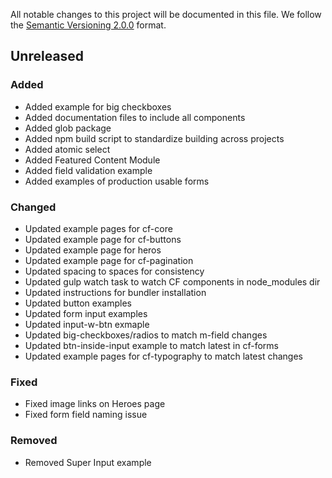 All notable changes to this project will be documented in this file.
We follow the [Semantic Versioning 2.0.0](http://semver.org/) format.

## Unreleased

### Added

- Added example for big checkboxes
- Added documentation files to include all components
- Added glob package
- Added npm build script to standardize building across projects
- Added atomic select
- Added Featured Content Module
- Added field validation example
- Added examples of production usable forms

### Changed

- Updated example pages for cf-core
- Updated example page for cf-buttons
- Updated example page for heros
- Updated example page for cf-pagination
- Updated spacing to spaces for consistency
- Updated gulp watch task to watch CF components in node_modules dir
- Updated instructions for bundler installation
- Updated button examples
- Updated form input examples
- Updated input-w-btn exmaple
- Updated big-checkboxes/radios to match m-field changes
- Updated btn-inside-input example to match latest in cf-forms
- Updated example pages for cf-typography to match latest changes

### Fixed

- Fixed image links on Heroes page
- Fixed form field naming issue

### Removed

- Removed Super Input example

